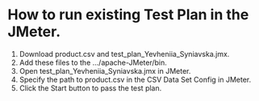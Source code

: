 # How to run existing Test Plan in the JMeter.
1. Download product.csv and test_plan_Yevheniia_Syniavska.jmx.
2. Add these files to the .../apache-JMeter/bin.
3. Open test_plan_Yevheniia_Syniavska.jmx in JMeter.
4. Specify the path to product.csv in the CSV Data Set Config in JMeter.
5. Click the Start button to pass the test plan.
